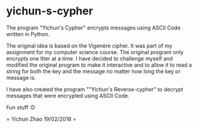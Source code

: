 # yichun-s-cypher
The program "Yichun's Cypher" encrypts messages using ASCII Code written in Python.

The original idea is based on the Vigenère cipher. It was part of my assignment for my computer science course. The original program only encrypts one ltter at a time. I have decided to challenge myself and modified the original program to make it interactive and to allow it to read a string for both the key and the message no matter how long the key or message is.

I have also created the program ""Yichun's Reverse-cypher" to decrypt messages that were encrypted using ASCII Code.

Fun stuff :D

= Yichun Zhao 19/02/2018 =

